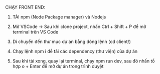 CHẠY FRONT END: 

1) TẢI npm (Node Package manager) và Nodejs

2) Mở VSCode -> Sau khi clone project, nhấn Ctrl + Shift + P để mở terminal trên VS Code

3) Di chuyển đến thư mục dự án bằng dòng lệnh (cd client/)

4) Chạy lệnh npm i để tải các dependency (thư viện) của dự án

5) Sau khi tải xong, quay lại terminal, chạy npm run dev, sau đó nhấn tổ hợp o + Enter để mở dự án trong trình duyệt 
